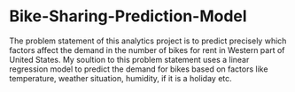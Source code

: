 # Bike-Sharing-Prediction-Model
The problem statement of this analytics project is to predict precisely which factors affect the demand in the number of bikes for rent in Western part of United States. 
My soultion to this problem statement uses a linear regression model to predict the demand for bikes based on factors like temperature, weather situation, humidity, 
if it is a holiday etc.
